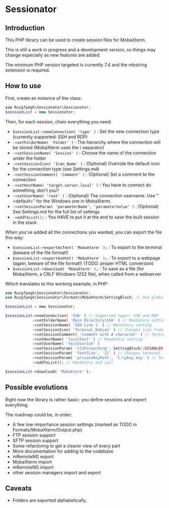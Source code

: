 # Sessionator

## Introduction

This PHP library can be used to create session files for MobaXterm.

This is still a work in progress and a development version, so things may change especially as new features are added.

The minimum PHP version targeted is currently 7.4 and the mbstring extension is required.

## How to use

First, create an instance of the class:

```php
use Ruzgfpegk\Sessionator\Sessionator;
$sessionList = new Sessionator;
```

Then, for each session, chain everything you need:

* `$sessionList->newConnection( 'type' )` : Set the new connection type (currently supported: SSH and RDP)
* `->setFolderName( 'Folder' )` : The hierarchy where the connection will be stored (MobaXterm uses the \ separator)
* `->setSessionName( 'Session' )` : Choose the name of the connection under the folder
* `->setSessionIcon( 'Icon_Name' )` : (Optional) Override the default icon for the connection type (see Settings.md)
* `->setSessionComment( 'Comment' )` : (Optional) Set a comment to the connection
* `->setHostName( 'target.server.local' )` : You have to connect do something, don't you?
* `->setUserName( 'root' )` : (Optional) The connection username. Use "\<default\>" for the Windows one in MobaXterm.
* `->setSessionParam( 'parameterName', 'parameterValue' )` : (Optional) See Settings.md for the full list of settings
* `->addToList();` : You HAVE to put it at the end to save the built session in the stack

When you've added all the connections you wanted, you can export the file this way:

* `$sessionList->exportAsText( 'MobaXterm' );` : To export to the terminal (beware of the file format!)
* `$sessionList->exportAsHtml( 'MobaXterm' );` : To export to a webpage (again, beware of the file format!) (TODO:
  proper HTML conversion)
* `$sessionList->download( 'MobaXterm' );` : To save as a file (for MobaXterm, a CRLF Windows-1252 file), when called
  from a webserver

Which translates to this working example, in PHP:

```php
use Ruzgfpegk\Sessionator\Sessionator;
use Ruzgfpegk\Sessionator\Formats\MobaXterm\SettingBlock; // Use global MobaXterm format constants

$sessionList = new Sessionator;

$sessionList->newConnection( 'SSH' ) // Supported types: SSH and RDP
            ->setFolderName( 'Main Directory\SSH' ) // Mandatory setting
            ->setSessionName( 'SSH Line 1' ) // Mandatory setting
            ->setSessionIcon( 'Terminal_Debian' ) // Changes icon from default SSH 109 to 149
            ->setSessionComment( 'Comment with # character' ) // Testing the "#" replacement
            ->setHostName( 'localhost' ) // Mandatory setting
            ->setUserName( 'testUserSsh' )
            ->setSessionParam( 'x11Forwarding', SettingBlock::DISABLED ) // Changes index 5 from -1 to 0
            ->setSessionParam( 'fontSize', '12' ) // Changes terminal font size (index 1) from 10 to 12
            ->setSessionParam( 'privateKeyPath', 'C:\pkey.key' ) // Testing the "C:\" replacement
            ->addToList(); // Mandatory end call

$sessionList->download( 'MobaXterm' );
```

## Possible evolutions

Right now the library is rather basic: you define sessions and export everything.

The roadmap could be, in order:

* A few low-importance session settings (marked as TODO in Formats/MobaXterm/Output.php)
* FTP session support
* SFTP session support
* Some refactoring to get a clearer view of every part
* More documentation for adding to the codebase
* mRemoteNG export
* MobaXterm import
* mRemoteNG import
* other session managers import and export

## Caveats

* Folders are exported alphabetically.

